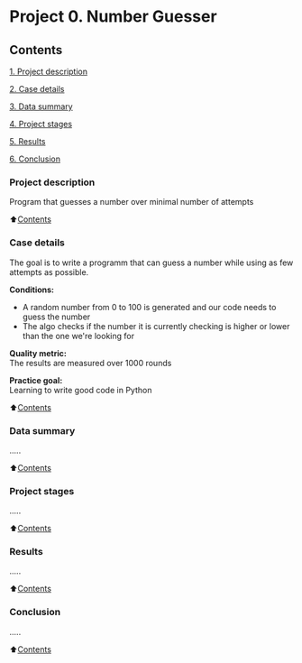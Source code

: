 # Project 0. Number Guesser

## Contents
[1. Project description](https://github.com/KovrigoEvgeniy/sf_data_science/tree/main/Project_0/README.md#Project-description)  

[2. Case details](https://github.com/KovrigoEvgeniy/sf_data_science/tree/main/Project_0#Case-details)  

[3. Data summary](https://github.com/KovrigoEvgeniy/sf_data_science/tree/main/Project_0#Data-summary)  

[4. Project stages](https://github.com/KovrigoEvgeniy/sf_data_science/tree/main/Project_0#Project-stages)  

[5. Results](https://github.com/KovrigoEvgeniy/sf_data_science/tree/main/Project_0#Results)  

[6. Conclusion](https://github.com/KovrigoEvgeniy/sf_data_science/tree/main/Project_0#Conclusion)  

### Project description  
Program that guesses a number over minimal number of attempts  

:arrow_up:[Contents](https://github.com/KovrigoEvgeniy/sf_data_science/tree/main/Project_0#Contents)  


### Case details  
The goal is to write a programm that can guess a number while using as few attempts as possible.  

**Conditions:**  
- A random number from 0 to 100 is generated and our code needs to guess the number  
- The algo checks if the number it is currently checking is higher or lower than the one we're looking for  

**Quality metric:**  
The results are measured over 1000 rounds  

**Practice goal:**  
Learning to write good code in Python  

:arrow_up:[Contents](https://github.com/KovrigoEvgeniy/sf_data_science/tree/main/Project_0#Contents)  


### Data summary  
.....  

:arrow_up:[Contents](https://github.com/KovrigoEvgeniy/sf_data_science/tree/main/Project_0#Contents)  


### Project stages  
.....  

:arrow_up:[Contents](https://github.com/KovrigoEvgeniy/sf_data_science/tree/main/Project_0#Contents)  


### Results  
.....  

:arrow_up:[Contents](https://github.com/KovrigoEvgeniy/sf_data_science/tree/main/Project_0#Contents)


### Conclusion  
.....  

:arrow_up:[Contents](https://github.com/KovrigoEvgeniy/sf_data_science/tree/main/Project_0#Contents)  


